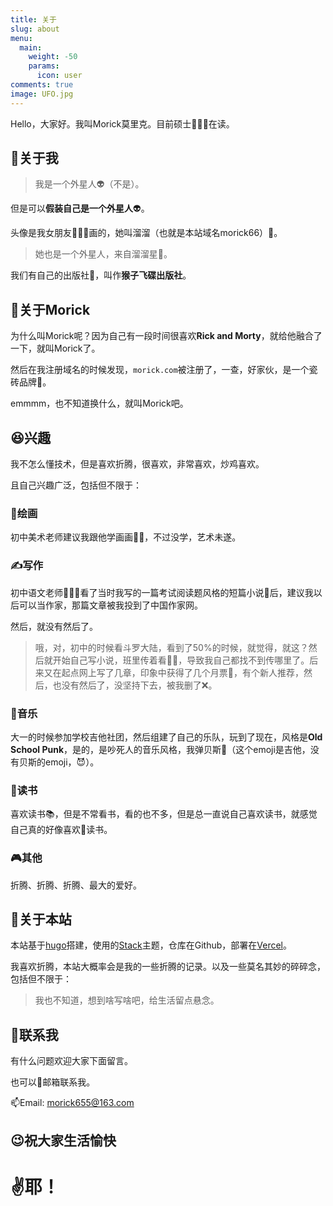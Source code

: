 ```yaml
---
title: 关于
slug: about
menu:
  main:
    weight: -50
    params:
      icon: user
comments: true
image: UFO.jpg
---
```


  

Hello，大家好。我叫Morick莫里克。目前硕士👨🏼‍🎓在读。

## 🤡关于我

> 我是一个外星人👽（不是）。

但是可以**假装自己是一个外星人**👽。

头像是我女朋友🙅🏻‍♀️画的，她叫溜溜（也就是本站域名morick66）💞。

> 她也是一个外星人，来自溜溜星🌌。

我们有自己的出版社🏢，叫作**猴子飞碟出版社**。

## 🎁关于Morick

为什么叫Morick呢？因为自己有一段时间很喜欢**Rick and Morty**，就给他融合了一下，就叫Morick了。

然后在我注册域名的时候发现，`morick.com`被注册了，一查，好家伙，是一个瓷砖品牌🧱。

emmmm，也不知道换什么，就叫Morick吧。

## 😆兴趣

我不怎么懂技术，但是喜欢折腾，很喜欢，非常喜欢，炒鸡喜欢。

且自己兴趣广泛，包括但不限于：

### 🎨绘画

初中美术老师建议我跟他学画画👨‍🎨，不过没学，艺术未遂。

### ✍写作

初中语文老师👨🏾‍🏫看了当时我写的一篇考试阅读题风格的短篇小说📃后，建议我以后可以当作家，那篇文章被我投到了中国作家网。

然后，就没有然后了。

> 哦，对，初中的时候看斗罗大陆，看到了50%的时候，就觉得，就这？然后就开始自己写小说，班里传着看🧑‍🏫，导致我自己都找不到传哪里了。后来又在起点网上写了几章，印象中获得了几个月票🎫，有个新人推荐，然后，也没有然后了，没坚持下去，被我删了❌。

### 🎵音乐

大一的时候参加学校吉他社团，然后组建了自己的乐队，玩到了现在，风格是**Old School Punk**，是的，是吵死人的音乐风格，我弹贝斯🎸（这个emoji是吉他，没有贝斯的emoji，😈）。

### 📖读书

喜欢读书📚，但是不常看书，看的也不多，但是总一直说自己喜欢读书，就感觉自己真的好像喜欢💖读书。

### 🎮其他

折腾、折腾、折腾、最大的爱好。

## 📰关于本站

本站基于[hugo](https://gohugo.io/)搭建，使用的[Stack](https://stack.jimmycai.com/)主题，仓库在Github，部署在[Vercel](https://vercel.com/)。

我喜欢折腾，本站大概率会是我的一些折腾的记录。以及一些莫名其妙的碎碎念，包括但不限于：

> 我也不知道，想到啥写啥吧，给生活留点悬念。

## 📶联系我

有什么问题欢迎大家下面留言。

也可以📩邮箱联系我。

📫Email: morick655@163.com

## 😉祝大家生活愉快

# ✌️耶！
